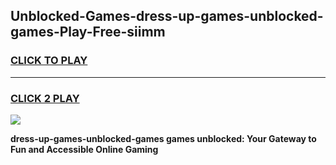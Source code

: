 
## Unblocked-Games-dress-up-games-unblocked-games-Play-Free-siimm
<h3>
<a href="https://premium76.site?title=dress-up-games-unblocked-games&ref=18A1">CLICK TO PLAY</a></h3>
<hr>

<h3>
<a href="https://premium76.site?title=dress-up-games-unblocked-games&ref=18A1">CLICK 2 PLAY</a>
  
</h3>

<a href="https://premium76.site?title=dress-up-games-unblocked-games&ref=18A1"><img src="https://clearcache.store/games.png"></a>


**dress-up-games-unblocked-games games unblocked: Your Gateway to Fun and Accessible Online Gaming**

